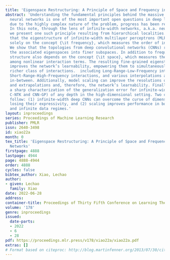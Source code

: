 ```yaml
---
title: 'Eigenspace Restructuring: A Principle of Space and Frequency in Neural Networks'
abstract: 'Understanding the fundamental principles behind the massive success of
  neural networks is one of the most important open questions in deep learning. However,
  due to the highly complex nature of the problem, progress has been relatively slow.
  In this note, through the lens of infinite-width networks, a.k.a. neural kernels,
  we present one such principle resulting from hierarchical localities. It is well-known
  that the eigenstructure of infinite-width multilayer perceptrons (MLPs) depends
  solely on the concept {\it frequency}, which measures the order of interactions.
  We show that the topologies from deep convolutional networks (CNNs) restructure
  the associated eigenspaces into finer subspaces. In addition to frequency, the new
  structure also depends on the concept {\it space}, which measures the spatial distance
  among nonlinear interaction terms. The resulting fine-grained eigenstructure dramatically
  improves the network’s learnability, empowering them to simultaneously model a much
  richer class of interactions.  including Long-Range-Low-Frequency interactions,
  Short-Range-High-Frequency interactions, and various interpolations and extrapolations
  in-between. Additionally, model scaling can improve the resolutions of interpolations
  and extrapolations and, therefore, the network’s learnability. Finally, we prove
  a sharp characterization of the generalization error for infinite-width CNNs (aka
  C-NTK and CNN-GP) of any depth in the high-dimensional setting. Two corollaries
  follow: (1) infinite-width deep CNNs can overcome the curse of dimensionality without
  losing their expressivity, and (2) scaling improves performance in both the finite
  and infinite data regimes.'
layout: inproceedings
series: Proceedings of Machine Learning Research
publisher: PMLR
issn: 2640-3498
id: xiao22a
month: 0
tex_title: 'Eigenspace Restructuring: A Principle of Space and Frequency in Neural
  Networks'
firstpage: 4888
lastpage: 4944
page: 4888-4944
order: 4888
cycles: false
bibtex_author: Xiao, Lechao
author:
- given: Lechao
  family: Xiao
date: 2022-06-28
address:
container-title: Proceedings of Thirty Fifth Conference on Learning Theory
volume: '178'
genre: inproceedings
issued:
  date-parts:
  - 2022
  - 6
  - 28
pdf: https://proceedings.mlr.press/v178/xiao22a/xiao22a.pdf
extras: []
# Format based on citeproc: http://blog.martinfenner.org/2013/07/30/citeproc-yaml-for-bibliographies/
---
```

